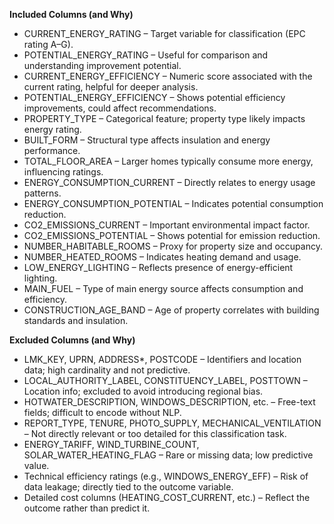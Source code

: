 **Included Columns (and Why)**
* CURRENT_ENERGY_RATING – Target variable for classification (EPC rating A–G).
* POTENTIAL_ENERGY_RATING – Useful for comparison and understanding improvement potential.
* CURRENT_ENERGY_EFFICIENCY – Numeric score associated with the current rating, helpful for deeper analysis.
* POTENTIAL_ENERGY_EFFICIENCY – Shows potential efficiency improvements, could affect recommendations.
* PROPERTY_TYPE – Categorical feature; property type likely impacts energy rating.
* BUILT_FORM – Structural type affects insulation and energy performance.
* TOTAL_FLOOR_AREA – Larger homes typically consume more energy, influencing ratings.
* ENERGY_CONSUMPTION_CURRENT – Directly relates to energy usage patterns.
* ENERGY_CONSUMPTION_POTENTIAL – Indicates potential consumption reduction.
* CO2_EMISSIONS_CURRENT – Important environmental impact factor.
* CO2_EMISSIONS_POTENTIAL – Shows potential for emission reduction.
* NUMBER_HABITABLE_ROOMS – Proxy for property size and occupancy.
* NUMBER_HEATED_ROOMS – Indicates heating demand and usage.
* LOW_ENERGY_LIGHTING – Reflects presence of energy-efficient lighting.
* MAIN_FUEL – Type of main energy source affects consumption and efficiency.
* CONSTRUCTION_AGE_BAND – Age of property correlates with building standards and insulation.


**Excluded Columns (and Why)**
* LMK_KEY, UPRN, ADDRESS*, POSTCODE – Identifiers and location data; high cardinality and not predictive.
* LOCAL_AUTHORITY_LABEL, CONSTITUENCY_LABEL, POSTTOWN – Location info; excluded to avoid introducing regional bias.
* HOTWATER_DESCRIPTION, WINDOWS_DESCRIPTION, etc. – Free-text fields; difficult to encode without NLP.
* REPORT_TYPE, TENURE, PHOTO_SUPPLY, MECHANICAL_VENTILATION – Not directly relevant or too detailed for this classification task.
* ENERGY_TARIFF, WIND_TURBINE_COUNT, SOLAR_WATER_HEATING_FLAG – Rare or missing data; low predictive value.
* Technical efficiency ratings (e.g., WINDOWS_ENERGY_EFF) – Risk of data leakage; directly tied to the outcome variable.
* Detailed cost columns (HEATING_COST_CURRENT, etc.) – Reflect the outcome rather than predict it.